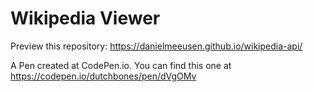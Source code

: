 # Wikipedia Viewer

Preview this repository: https://danielmeeusen.github.io/wikipedia-api/

A Pen created at CodePen.io. You can find this one at https://codepen.io/dutchbones/pen/dVgOMv
